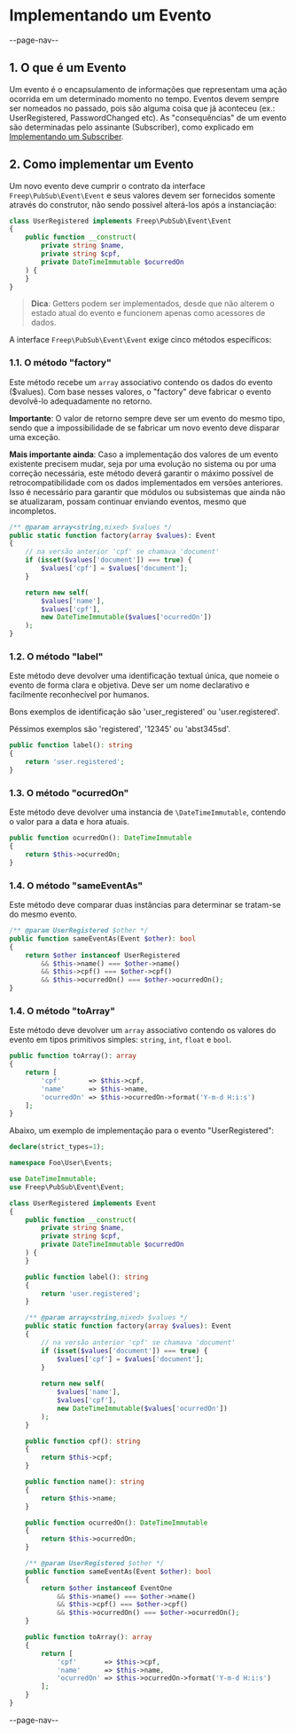# Implementando um Evento

--page-nav--

## 1. O que é um Evento

Um evento é o encapsulamento de informações que representam uma ação ocorrida em um determinado momento no tempo. Eventos devem sempre ser nomeados no passado, pois são alguma coisa que já aconteceu (ex.: UserRegistered, PasswordChanged etc). As "consequências" de um evento são determinadas pelo assinante (Subscriber), como explicado em [Implementando um Subscriber](04-implementando-um-subscriber.md).

## 2. Como implementar um Evento

Um novo evento deve cumprir o contrato da interface `Freep\PubSub\Event\Event` e seus valores devem ser fornecidos somente através do construtor, não sendo possível alterá-los após a instanciação:

```php
class UserRegistered implements Freep\PubSub\Event\Event
{
    public function __construct(
        private string $name,
        private string $cpf,
        private DateTimeImmutable $ocurredOn
    ) {
    }
}
```

> **Dica**: Getters podem ser implementados, desde que não alterem o estado atual do evento e funcionem apenas como acessores de dados.

A interface `Freep\PubSub\Event\Event` exige cinco métodos específicos:

### 1.1. O método "factory"

Este método recebe um `array` associativo contendo os dados do evento ($values). Com base nesses valores, o "factory" deve fabricar o evento devolvê-lo adequadamente no retorno.

**Importante**: O valor de retorno sempre deve ser um evento do mesmo tipo, sendo que a impossibilidade de se fabricar um novo evento deve disparar uma exceção.

**Mais importante ainda**: Caso a implementação dos valores de um evento existente precisem mudar, seja por uma evolução no sistema ou por uma correção necessária, este método deverá garantir o máximo possível de retrocompatibilidade com os dados implementados em versões anteriores. Isso é necessário para garantir que módulos ou subsistemas que ainda não se atualizaram, possam continuar enviando eventos, mesmo que incompletos.

```php
/** @param array<string,mixed> $values */
public static function factory(array $values): Event
{
    // na versão anterior 'cpf' se chamava 'document'
    if (isset($values['document']) === true) {
        $values['cpf'] = $values['document'];
    }

    return new self(
        $values['name'],
        $values['cpf'],
        new DateTimeImmutable($values['ocurredOn'])
    );
}
```

### 1.2. O método "label"

Este método deve devolver uma identificação textual única, que nomeie o evento de forma clara e objetiva. Deve ser um nome declarativo e facilmente reconhecível por humanos.

Bons exemplos de identificação são 'user_registered' ou 'user.registered'.

Péssimos exemplos são 'registered', '12345' ou 'abst345sd'.

```php
public function label(): string
{
    return 'user.registered';
}
```

### 1.3. O método "ocurredOn"

Este método deve devolver uma instancia de `\DateTimeImmutable`, contendo o valor para a data e hora atuais.

```php
public function ocurredOn(): DateTimeImmutable
{
    return $this->ocurredOn;
}
```

### 1.4. O método "sameEventAs"

Este método deve comparar duas instâncias para determinar se tratam-se do mesmo evento.

```php
/** @param UserRegistered $other */
public function sameEventAs(Event $other): bool
{
    return $other instanceof UserRegistered
        && $this->name() === $other->name()
        && $this->cpf() === $other->cpf()
        && $this->ocurredOn() === $other->ocurredOn();
}
```

### 1.4. O método "toArray"

Este método deve devolver um `array` associativo contendo os valores do evento em tipos primitivos simples: `string`, `int`, `float` e `bool`.

```php
public function toArray(): array
{
    return [
        'cpf'       => $this->cpf,
        'name'      => $this->name,
        'ocurredOn' => $this->ocurredOn->format('Y-m-d H:i:s')
    ];
}
```

Abaixo, um exemplo de implementação para o evento "UserRegistered":

```php
declare(strict_types=1);

namespace Foo\User\Events;

use DateTimeImmutable;
use Freep\PubSub\Event\Event;

class UserRegistered implements Event
{
    public function __construct(
        private string $name,
        private string $cpf,
        private DateTimeImmutable $ocurredOn
    ) {
    }

    public function label(): string
    {
        return 'user.registered';
    }

    /** @param array<string,mixed> $values */
    public static function factory(array $values): Event
    {
        // na versão anterior 'cpf' se chamava 'document'
        if (isset($values['document']) === true) {
            $values['cpf'] = $values['document'];
        }
        
        return new self(
            $values['name'],
            $values['cpf'],
            new DateTimeImmutable($values['ocurredOn'])
        );
    }

    public function cpf(): string
    {
        return $this->cpf;
    }

    public function name(): string
    {
        return $this->name;
    }

    public function ocurredOn(): DateTimeImmutable
    {
        return $this->ocurredOn;
    }

    /** @param UserRegistered $other */
    public function sameEventAs(Event $other): bool
    {
        return $other instanceof EventOne
            && $this->name() === $other->name()
            && $this->cpf() === $other->cpf()
            && $this->ocurredOn() === $other->ocurredOn();
    }

    public function toArray(): array
    {
        return [
            'cpf'       => $this->cpf,
            'name'      => $this->name,
            'ocurredOn' => $this->ocurredOn->format('Y-m-d H:i:s')
        ];
    }
}
```

--page-nav--
